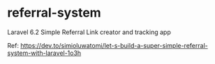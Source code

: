# referral-system
Laravel 6.2 Simple Referral Link creator and tracking app

Ref: https://dev.to/simioluwatomi/let-s-build-a-super-simple-referral-system-with-laravel-1o3h